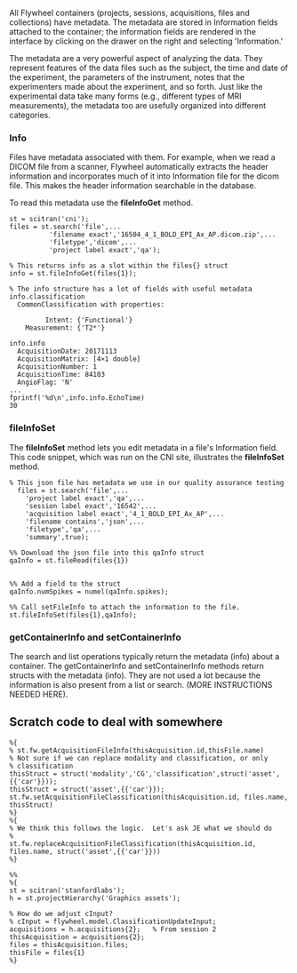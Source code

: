 All Flywheel containers (projects, sessions, acquisitions, files and collections) have metadata. The metadata are stored in Information fields attached to the container; the information fields are rendered in the interface by clicking on the drawer on the right and selecting 'Information.'

The metadata are a very powerful aspect of analyzing the data. They represent features of the data files such as the subject, the time and date of the experiment, the parameters of the instrument, notes that the experimenters made about the experiment, and so forth.  Just like the experimental data take many forms (e.g., different types of MRI measurements), the metadata too are usefully organized into different categories.

### Info

Files have metadata associated with them. For example, when we read a DICOM file from a scanner, Flywheel automatically extracts the header information and incorporates much of it into Information file for the dicom file. This makes the header information searchable in the database. 

To read this metadata use the **fileInfoGet** method.
```
st = scitran('cni');
files = st.search('file',...
          'filename exact','16504_4_1_BOLD_EPI_Ax_AP.dicom.zip',...
          'filetype','dicom',...
          'project label exact','qa');

% This returns info as a slot within the files{} struct
info = st.fileInfoGet(files{1});

% The info structure has a lot of fields with useful metadata
info.classification
  CommonClassification with properties:

         Intent: {'Functional'}
    Measurement: {'T2*'}

info.info
  AcquisitionDate: 20171113
  AcquisitionMatrix: [4×1 double]
  AcquisitionNumber: 1
  AcquisitionTime: 84103
  AngioFlag: 'N' 
...
fprintf('%d\n',info.info.EchoTime)
30
```
### fileInfoSet
The **fileInfoSet** method lets you edit metadata in a file's Information field. This code snippet, which was run on the CNI site, illustrates the **fileInfoSet** method.
```
% This json file has metadata we use in our quality assurance testing
  files = st.search('file',...
    'project label exact','qa',...
    'session label exact','16542',...
    'acquisition label exact','4_1_BOLD_EPI_Ax_AP',...
    'filename contains','json',...
    'filetype','qa',...
    'summary',true);

%% Download the json file into this qaInfo struct
qaInfo = st.fileRead(files{1})


%% Add a field to the struct
qaInfo.numSpikes = numel(qaInfo.spikes);

%% Call setFileInfo to attach the information to the file.
st.fileInfoSet(files{1},qaInfo);
```

### getContainerInfo and setContainerInfo
The search and list operations typically return the metadata (info) about a container.  The getContainerInfo and setContainerInfo methods return structs with the metadata (info). They are not used a lot because the information is also present from a list or search.  (MORE INSTRUCTIONS NEEDED HERE).

## Scratch code to deal with somewhere

```
%{
% st.fw.getAcquisitionFileInfo(thisAcquisition.id,thisFile.name)
% Not sure if we can replace modality and classification, or only
% classification
thisStruct = struct('modality','CG','classification',struct('asset',{{'car'}}));
thisStruct = struct('asset',{{'car'}});
st.fw.setAcquisitionFileClassification(thisAcquisition.id, files.name, thisStruct)
%}
%{
% We think this follows the logic.  Let's ask JE what we should do
%
st.fw.replaceAcquisitionFileClassification(thisAcquisition.id, files.name, struct('asset',{{'car'}}))
%}

%%
%{
st = scitran('stanfordlabs');
h = st.projectHierarchy('Graphics assets');

% How do we adjust cInput?
% cInput = flywheel.model.ClassificationUpdateInput;
acquisitions = h.acquisitions{2};   % From session 2
thisAcquisition = acquisitions{2};
files = thisAcquisition.files;
thisFile = files{1}
%}
```
